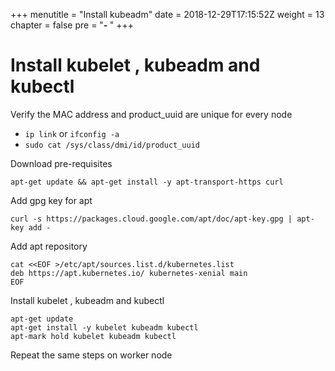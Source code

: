 +++
menutitle = "Install kubeadm"
date = 2018-12-29T17:15:52Z
weight = 13
chapter = false
pre = "<b>- </b>"
+++

# Install kubelet , kubeadm and  kubectl

Verify the MAC address and product_uuid are unique for every node

- `ip link` or `ifconfig -a`
- `sudo cat /sys/class/dmi/id/product_uuid`

Download pre-requisites
```
apt-get update && apt-get install -y apt-transport-https curl
```

Add gpg key for apt
```
curl -s https://packages.cloud.google.com/apt/doc/apt-key.gpg | apt-key add -
```

Add apt repository
```
cat <<EOF >/etc/apt/sources.list.d/kubernetes.list
deb https://apt.kubernetes.io/ kubernetes-xenial main
EOF
```

Install kubelet , kubeadm and  kubectl
```
apt-get update
apt-get install -y kubelet kubeadm kubectl
apt-mark hold kubelet kubeadm kubectl
```

Repeat the same steps on worker node
